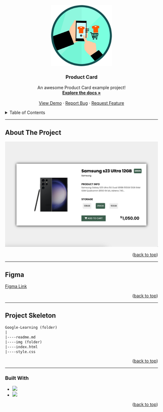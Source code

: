 <a name="readme-top"></a>

 
<!-- PROJECT LOGO -->
<br />
<div align="center">
  <a href="https://github.com/ibrsec/product-card/">
    <img src="img/os1.png" alt="Logo" width="200" >
  </a>

  <h3 align="center">Product Card</h3>

  <p align="center">
    An awesome Product Card example project!
    <br />
    <a href="https://github.com/ibrsec/product-card"><strong>Explore the docs »</strong></a>
    <br />
    <br />
    <a href="https://ibrsec.github.io/product-card/">View Demo</a>
    ·
    <a href="https://github.com/ibrsec/product-card/issues">Report Bug</a>
    ·
    <a href="https://github.com/ibrsec/product-card/issues">Request Feature</a>
  </p>
</div>



<!-- TABLE OF CONTENTS -->
<details>
  <summary>Table of Contents</summary>
  <ol>
    <li><a href="#about-the-project">About The Project</a></li>
     <li><a href="#figma">Figma</a></li>
     <li><a href="#project-skeleton">Project Skeleton</a></li>
     <li><a href="#built-with">Built With</a></li>
    <!-- <li>
      <a href="#getting-started">Getting Started</a>
      <ul>
        <li><a href="#prerequisites">Prerequisites</a></li>
        <li><a href="#installation">Installation</a></li>
      </ul>
    </li>
    <li><a href="#usage">Usage</a></li>
    <li><a href="#roadmap">Roadmap</a></li>
    <li><a href="#contributing">Contributing</a></li>
    <li><a href="#license">License</a></li>
    <li><a href="#contact">Contact</a></li>
    <li><a href="#acknowledgments">Acknowledgments</a></li> -->
  </ol>
</details>


---

<!-- ABOUT THE PROJECT -->
## About The Project

[![product-card](./img/p.png)](https://ibrsec.github.io/product-card/)



<p align="right">(<a href="#readme-top">back to top</a>)</p>

---

## Figma 
<a href="https://www.figma.com/file/4vIk8df2tzq9ofwIXoMVfG/Untitled?type=design&node-id=0%3A1&mode=design&t=g0wWEIJIn5KpHnUf-1">Figma Link</a>

<p align="right">(<a href="#readme-top">back to top</a>)</p>


---

## Project Skeleton 

```
Google-Learning (folder)
|
|----readme.md        
|----img (folder)              
|----index.html  
|----style.css
```

<p align="right">(<a href="#readme-top">back to top</a>)</p>

---

### Built With


<!-- https://dev.to/envoy_/150-badges-for-github-pnk  search skills-->

* <img src="https://img.shields.io/badge/HTML-239120?style=for-the-badge&logo=html5&logoColor=white">
* <img src="https://img.shields.io/badge/CSS-239120?&style=for-the-badge&logo=css3&logoColor=white&color=red"> 




<p align="right">(<a href="#readme-top">back to top</a>)</p>





